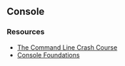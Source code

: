 ## Console

### Resources

* [The Command Line Crash Course](http://cli.learncodethehardway.org/book/)
* [Console Foundations](https://teamtreehouse.com/library/console-foundations)
